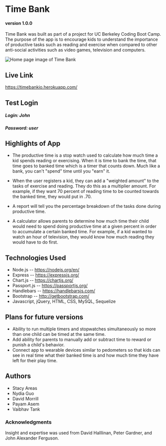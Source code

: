 # Time Bank
#### version 1.0.0

Time Bank was built as part of a project for UC Berkeley Coding Boot Camp. The purpose of the app is to encourage kids to understand the importance of productive tasks such as reading and exercise when compared to other anti-social activities such as video games, television and computers.

![Home page image of Time Bank](https://github.com/v-tank/time-bank/blob/master/public/assets/Images/profilepagess.png)

## Live Link
https://timebankio.herokuapp.com/

## Test Login
##### Login: John
##### Password: user


## Highlights of App

+ The productive time is a stop watch used to calculate how much time a kid spends reading or exercising. When it is time to bank the time, that time goes to banked time which is a timer that counts down. Much like a bank, you can't "spend" time until you "earn" it.

+ When the user registers a kid, they can add a "weighted amount" to the tasks of exercise and reading. They do this as a multiplier amount. For example, if they want 70 percent of reading time to be counted towards the banked time, they would put in .70.

+ A report will tell you the percentage breakdown of the tasks done during productive time.

+ A calculator allows parents to determine how much time their child would need to spend doing productive time at a given percent in order to accumulate a certain banked time. For example, if a kid wanted to watch an hour of television, they would know how much reading they would have to do first. 

## Technologies Used

+ Node.js -- https://nodejs.org/en/
+ Express -- https://expressjs.org/
+ Chart.js -- https://chartjs.org/
+ Passport.js -- https://passportjs.org/
+ Handlebars -- https://handlebarsjs.com/
+ Bootstrap -- http://getbootstrap.com/
+ Javascript, jQuery, HTML, CSS, MySQL, Sequelize

## Plans for future versions
+ Ability to run multiple timers and stopwatches simultaneously so more than one child can be timed at the same time.
+ Add ability for parents to manually add or subtract time to reward or punish a child's behavior.
+ Connect app to wearable devices similar to pedometers so that kids can see in real time what their banked time is and how much time they have left for their play time.


## Authors
 + Stacy Areas
 + Nydia Guo
 + David Morrill
 + Payam Asem
 + Vaibhav Tank 


### Acknowledgments
Insight and expertise was used from David Halllinan, Peter Gardner, and John Alexander Ferguson.
